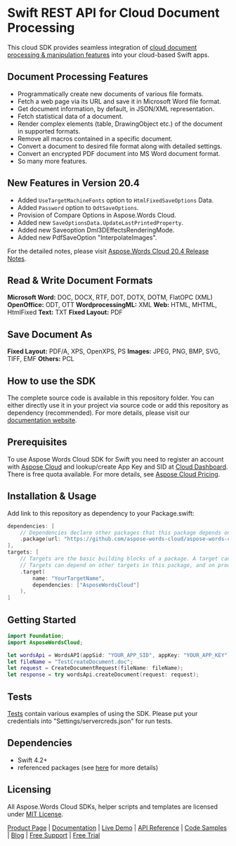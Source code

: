 # Swift REST API for Cloud Document Processing

This cloud SDK provides seamless integration of [cloud document processing & manipulation features](https://products.aspose.cloud/words/swift) into your cloud-based Swift apps.

## Document Processing Features

- Programmatically create new documents of various file formats.
- Fetch a web page via its URL and save it in Microsoft Word file format.
- Get document information, by default, in JSON/XML representation.
- Fetch statistical data of a document.
- Render complex elements (table, DrawingObject etc.) of the document in supported formats.
- Remove all macros contained in a specific document.
- Convert a document to desired file format along with detailed settings.
- Convert an encrypted PDF document into MS Word document format.
- So many more features.

## New Features in Version 20.4

- Added `UseTargetMachineFonts` option to `HtmlFixedSaveOptions` Data.
- Added `Password` option to `OdtSaveOptions`.
- Provision of Compare Options in Aspose.Words Cloud.
- Added new `SaveOptionsData.UpdateLastPrintedProperty`.
- Added new Saveoption Dml3DEffectsRenderingMode.
- Added new PdfSaveOption "InterpolateImages".

For the detailed notes, please visit [Aspose.Words Cloud 20.4 Release Notes](https://docs.aspose.cloud/display/wordscloud/Aspose.Words+Cloud+20.4+Release+Notes).

## Read & Write Document Formats

**Microsoft Word:** DOC, DOCX, RTF, DOT, DOTX, DOTM, FlatOPC (XML)
**OpenOffice:** ODT, OTT
**WordprocessingML:** XML
**Web:** HTML, MHTML, HtmlFixed
**Text:** TXT
**Fixed Layout:** PDF

## Save Document As

**Fixed Layout:** PDF/A, XPS, OpenXPS, PS
**Images:** JPEG, PNG, BMP, SVG, TIFF, EMF
**Others:** PCL

## How to use the SDK

The complete source code is available in this repository folder. You can either directly use it in your project via source code or add this repository as dependency (recommended). For more details, please visit our [documentation website](https://docs.aspose.cloud/display/wordscloud/Available+SDKs).

## Prerequisites

To use Aspose Words Cloud SDK for Swift you need to register an account with [Aspose Cloud](https://www.aspose.cloud/) and lookup/create App Key and SID at [Cloud Dashboard](https://dashboard.aspose.cloud/#/apps). There is free quota available. For more details, see [Aspose Cloud Pricing](https://dashboard.aspose.cloud/#/apps).

## Installation & Usage

Add link to this repository as dependency to your Package.swift:

```swift
dependencies: [
    // Dependencies declare other packages that this package depends on.
    .package(url: "https://github.com/aspose-words-cloud/aspose-words-cloud-swift", from: "20.4"),
],
targets: [
    // Targets are the basic building blocks of a package. A target can define a module or a test suite.
    // Targets can depend on other targets in this package, and on products in packages which this package depends on.
    .target(
        name: "YourTargetName",
        dependencies: ["AsposeWordsCloud"]
    ),
]
```

## Getting Started

```swift
import Foundation;
import AsposeWordsCloud;

let wordsApi = WordsAPI(appSid: "YOUR_APP_SID", appKey: "YOUR_APP_KEY");
let fileName = "TestCreateDocument.doc";
let request = CreateDocumentRequest(fileName: fileName);
let response = try wordsApi.createDocument(request: request);
```

## Tests

[Tests](https://github.com/aspose-words-cloud/aspose-words-cloud-swift/blob/master/Tests/AsposeWordsCloudTests) contain various examples of using the SDK. Please put your credentials into "Settings/servercreds.json" for run tests.

## Dependencies

- Swift 4.2+
- referenced packages (see [here](https://github.com/aspose-words-cloud/aspose-words-cloud-swift/blob/master/Tests/AsposeWordsCloudTests) for more details)

## Licensing

All Aspose.Words Cloud SDKs, helper scripts and templates are licensed under [MIT License](https://github.com/aspose-words-cloud/aspose-words-cloud-swift/blob/master/LICENSE).

[Product Page](https://products.aspose.cloud/words/swift) | [Documentation](https://docs.aspose.cloud/display/wordscloud/Home) | [Live Demo](https://products.aspose.app/words/family) | [API Reference](https://apireference.aspose.cloud/words/) | [Code Samples](https://github.com/aspose-words-cloud/aspose-words-cloud-swift) | [Blog](https://blog.aspose.cloud/category/words/) | [Free Support](https://forum.aspose.cloud/c/words) | [Free Trial](https://dashboard.aspose.cloud/#/apps)

